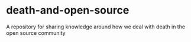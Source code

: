 # death-and-open-source
A repository for sharing knowledge around how we deal with death in the open source community

